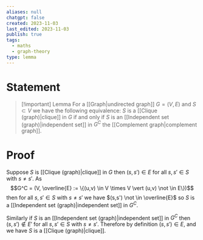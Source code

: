 ```yaml
---
aliases: null
chatgpt: false
created: 2023-11-03
last_edited: 2023-11-03
publish: true
tags:
  - maths
  - graph-theory
type: lemma
---
```

# Statement

> [!important] Lemma
> For a [[Graph|undirected graph]] $G = (V,E)$ and $S \subset V$ we have the following equivalence:
> $S$ is a [[Clique (graph)|clique]] in $G$ if and only if $S$ is an [[Independent set (graph)|independent set]] in $G^C$ the [[Complement graph|complement graph]].

# Proof

Suppose $S$ is [[Clique (graph)|clique]] in $G$ then $(s,s') \in E$ for all $s, s' \in S$ with $s \not = s'$. As
$$G^C = (V, \overline{E} := \{(u,v) \in V \times V \vert (u,v) \not \in E\})$$
then for all $s, s' \in S$ with $s \not = s'$ we have $(s,s') \not \in \overline{E}$ so $S$ is a [[Independent set (graph)|independent set]] in $G^C$.

Similarly if $S$ is an [[Independent set (graph)|independent set]] in $G^C$ then $(s,s') \not \in E'$ for all $s, s' \in S$ with $s \not = s'$. Therefore by definition $(s,s') \in E$, and we have $S$ is a [[Clique (graph)|clique]].
